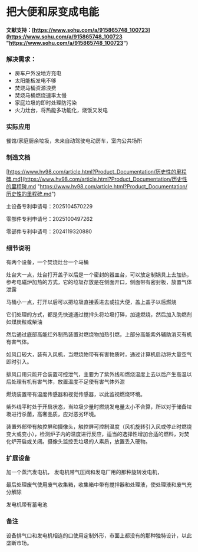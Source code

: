 # 把大便和尿变成电能

#### 文献支持：[https://www.sohu.com/a/915865748_100723](https://www.sohu.com/a/915865748_100723 "https://www.sohu.com/a/915865748_100723")

### 解决需求：
- 房车户外没地方充电
- 太阳能板发电不够
- 焚烧马桶资源浪费
- 焚烧马桶燃烧速率太慢
- 家庭垃圾的即时处理防污染
- 火力灶台，将热能多功能化，烧饭又发电

### 实际应用

餐馆/家庭厨余垃圾，未来自动驾驶电动房车，室内公共场所

### 制造文档

[https://www.hv98.com/article.html?Product_Documentation/历史性的里程碑.md](https://www.hv98.com/article.html?Product_Documentation/历史性的里程碑.md "https://www.hv98.com/article.html?Product_Documentation/历史性的里程碑.md")

主设备专利申请号：2025104570229

零部件专利申请号：2025100497262

零部件专利申请号：2024119320880

### 细节说明

有两个设备，一个焚烧灶台一个马桶

灶台大一点，灶台打开盖子以后是一个密封的器皿台，可以放定制锅具上去加热，参考电磁炉加热的方式，它的垃圾存放是在侧面开口，侧面带有密封板，放置气体泄露

马桶小一点，打开以后可以把垃圾直接丢进去或拉大便，盖上盖子以后燃烧

它们处理的方式，都是先快速通过搅拌头将垃圾打碎，加速燃烧，然后加入助燃剂如煤炭粒或柴油

然后通过底部高能红外制热装置对燃烧物加热引燃，上部分高能紫外辅助消灭有机有害气体。

如风口较大，装有入风机，当燃烧物带有有害物质时，通过计算机启动将大量空气即时引入。

排风口用只能开合装置可控泄气，主要为了紫外线和燃烧温度上去以后产生高温以后处理有机有害气体，放置温度不足使有害气体外泄

燃烧装置带有温度传感器和视觉传感器，以此监视燃烧环境。

紫外线平时处于开启状态，当垃圾少量时燃烧发电量太小不合算，所以对于储备垃圾进行杀菌，高奢品质，应对恶劣环境。

装置外部带有触控屏和摄像头，触控屏可控制温度（风机旋转引入风或停止时燃烧变大或变小），检测炉子内的温度进行反应，适当的选择性增加合适的燃料，对焚化炉开启或关闭。摄像头监控丢垃圾的人素质，放置丢入硬物。

### 扩展设备

加一个蒸汽发电机，
发电机带气压阀和发电厂用的那种旋转发电机，

最后处理废气使用废气收集箱，收集箱中带有搅拌器和处理液，使处理液和废气充分解除

发电机带有蓄电池

### 备注

设备排气口和发电机相连的口使用定制外形，市面上都没有的那种独特设计，以此垄断市场。





